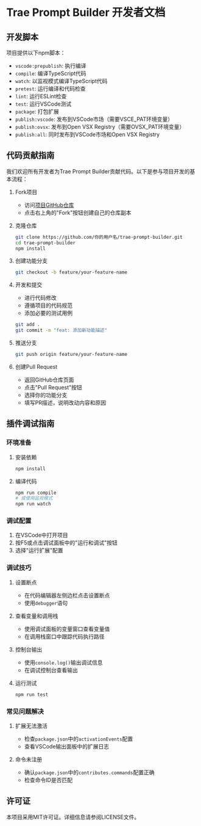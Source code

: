 # Trae Prompt Builder 开发者文档

## 开发脚本

项目提供以下npm脚本：

- `vscode:prepublish`: 执行编译
- `compile`: 编译TypeScript代码
- `watch`: 以监视模式编译TypeScript代码
- `pretest`: 运行编译和代码检查
- `lint`: 运行ESLint检查
- `test`: 运行VSCode测试
- `package`: 打包扩展
- `publish:vscode`: 发布到VSCode市场（需要VSCE_PAT环境变量）
- `publish:ovsx`: 发布到Open VSX Registry（需要OVSX_PAT环境变量）
- `publish:all`: 同时发布到VSCode市场和Open VSX Registry

## 代码贡献指南

我们欢迎所有开发者为Trae Prompt Builder贡献代码。以下是参与项目开发的基本流程：

1. Fork项目
   - 访问[项目GitHub仓库](https://github.com/bertramray/trae-prompt-builder)
   - 点击右上角的"Fork"按钮创建自己的仓库副本

2. 克隆仓库
   ```bash
   git clone https://github.com/你的用户名/trae-prompt-builder.git
   cd trae-prompt-builder
   npm install
   ```

3. 创建功能分支
   ```bash
   git checkout -b feature/your-feature-name
   ```

4. 开发和提交
   - 进行代码修改
   - 遵循项目的代码规范
   - 添加必要的测试用例
   ```bash
   git add .
   git commit -m "feat: 添加新功能描述"
   ```

5. 推送分支
   ```bash
   git push origin feature/your-feature-name
   ```

6. 创建Pull Request
   - 返回GitHub仓库页面
   - 点击"Pull Request"按钮
   - 选择你的功能分支
   - 填写PR描述，说明改动内容和原因

## 插件调试指南

### 环境准备

1. 安装依赖
   ```bash
   npm install
   ```

2. 编译代码
   ```bash
   npm run compile
   # 或使用监视模式
   npm run watch
   ```

### 调试配置

1. 在VSCode中打开项目
2. 按F5或点击调试面板中的"运行和调试"按钮
3. 选择"运行扩展"配置

### 调试技巧

1. 设置断点
   - 在代码编辑器左侧边栏点击设置断点
   - 使用`debugger`语句

2. 查看变量和调用栈
   - 使用调试面板的变量窗口查看变量值
   - 在调用栈窗口中跟踪代码执行路径

3. 控制台输出
   - 使用`console.log()`输出调试信息
   - 在调试控制台查看输出

4. 运行测试
   ```bash
   npm run test
   ```

### 常见问题解决

1. 扩展无法激活
   - 检查`package.json`中的`activationEvents`配置
   - 查看VSCode输出面板中的扩展日志

2. 命令未注册
   - 确认`package.json`中的`contributes.commands`配置正确
   - 检查命令ID是否匹配

## 许可证

本项目采用MIT许可证。详细信息请参阅LICENSE文件。